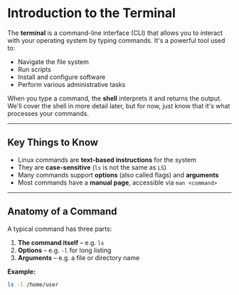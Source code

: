 # Introduction to the Terminal

The **terminal** is a command-line interface (CLI) that allows you to interact with your operating system by typing commands. It's a powerful tool used to:

- Navigate the file system  
- Run scripts  
- Install and configure software  
- Perform various administrative tasks  

When you type a command, the **shell** interprets it and returns the output. We'll cover the shell in more detail later, but for now, just know that it's what processes your commands.

---

## Key Things to Know

- Linux commands are **text-based instructions** for the system  
- They are **case-sensitive** (`ls` is not the same as `LS`)  
- Many commands support **options** (also called flags) and **arguments**  
- Most commands have a **manual page**, accessible via `man <command>`

---

## Anatomy of a Command

A typical command has three parts:

1. **The command itself** – e.g. `ls`  
2. **Options** – e.g. `-l` for long listing  
3. **Arguments** – e.g. a file or directory name  

**Example:**
```bash
ls -l /home/user
